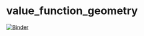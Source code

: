 # value_function_geometry

[![Binder](https://mybinder.org/badge_logo.svg)](https://mybinder.org/v2/gh/kaixin96/value_function_geometry/main)
